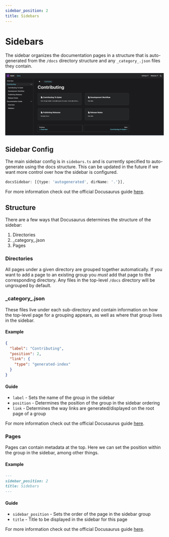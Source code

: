 ```yaml
---
sidebar_position: 2
title: Sidebars
---
```


# Sidebars

The sidebar organizes the documentation pages in a structure that is auto-generated from the `/docs` directory structure and any `_category_.json` files they contain.

![Example of a sidebar and group root page](../../static/img/sidebars_example.png)

## Sidebar Config

The main sidebar config is in `sidebars.ts` and is currently specified to auto-generate using the docs structure.  This can be updated in the future if we want more control over how the sidebar is configured.

```typescript
docsSidebar: [{type: 'autogenerated', dirName: '.'}],
```

For more information check out the official Docusaurus guide [here](https://docusaurus.io/docs/sidebar).

## Structure

There are a few ways that Docusaurus determines the structure of the sidebar:

1. Directories
2. \_category\_.json
3. Pages

### Directories

All pages under a given directory are grouped together automatically.  If you want to add a page to an existing group you _must_ add that page to the corresponding directory.  Any files in the top-level `/docs` directory will be ungrouped by default.

### \_category\_.json

These files live under each sub-directory and contain information on how the top-level page for a grouping appears, as well as where that group lives in the sidebar.  

#### Example

```json
{
  "label": "Contributing",
  "position": 2,
  "link": {
    "type": "generated-index"
  }
}
```

#### Guide

* `label` - Sets the name of the group in the sidebar
* `position` - Determines the position of the group in the sidebar ordering
* `link` - Determines the way links are generated/displayed on the root page of a group

For more information check out the official Docusaurus guide [here](https://docusaurus.io/docs/sidebar/autogenerated#category-item-metadata).

### Pages

Pages can contain metadata at the top.  Here we can set the position within the group in the sidebar, among other things.

#### Example

```markdown
---
sidebar_position: 2
title: Sidebars
---
```

#### Guide

* `sidebar_position` - Sets the order of the page in the sidebar group
* `title` - Title to be displayed in the sidebar for this page

For more information check out the official Docusaurus guide [here](https://docusaurus.io/docs/markdown-features#front-matter).



